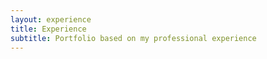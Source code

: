 ```yaml
---
layout: experience
title: Experience
subtitle: Portfolio based on my professional experience
---
```

